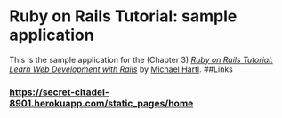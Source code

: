 # Ruby on Rails Tutorial: sample application

This is the sample application for the (Chapter 3)
[*Ruby on Rails Tutorial:
Learn Web Development with Rails*](http://www.railstutorial.org/)
by [Michael Hartl](http://www.michaelhartl.com/).
##Links
### https://secret-citadel-8901.herokuapp.com/static_pages/home
